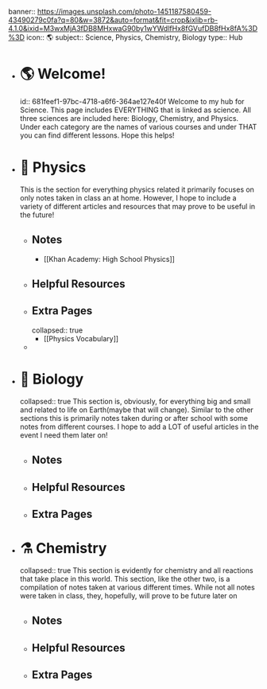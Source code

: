 banner:: https://images.unsplash.com/photo-1451187580459-43490279c0fa?q=80&w=3872&auto=format&fit=crop&ixlib=rb-4.1.0&ixid=M3wxMjA3fDB8MHxwaG90by1wYWdlfHx8fGVufDB8fHx8fA%3D%3D
icon:: 🌎
subject:: Science, Physics, Chemistry, Biology
type:: Hub

- # 🌎 Welcome!
  id:: 681feef1-97bc-4718-a6f6-364ae127e40f
  Welcome to my hub for Science. This page includes EVERYTHING that is linked as science. All three sciences are included here: Biology, Chemistry, and Physics. Under each category are the names of various courses and under THAT you can find different lessons. Hope this helps!
- # 🍎 Physics
  This is the section for everything physics related it primarily focuses on only notes taken in class an at home. However, I hope to include a variety of different articles and resources that may prove to be useful in the future!
	- ## Notes
		- [[Khan Academy: High School Physics]]
	- ## Helpful Resources
	- ## Extra Pages
	  collapsed:: true
		- [[Physics Vocabulary]]
	-
- # 🧬 Biology
  collapsed:: true
  This section is, obviously, for everything big and small and related to life on Earth(maybe that will change). Similar to the other sections this is primarily notes taken during or after school with some notes from different courses. I hope to add a LOT of useful articles in the event I need them later on!
	- ## Notes
	- ## Helpful Resources
	- ## Extra Pages
- # ⚗️ Chemistry
  collapsed:: true
  This section is evidently for chemistry and all reactions that take place in this world. This section, like the other two, is a compilation of notes taken at various different times. While not all notes were taken in class, they, hopefully, will prove to be future later on
	- ## Notes
	- ## Helpful Resources
	- ## Extra Pages